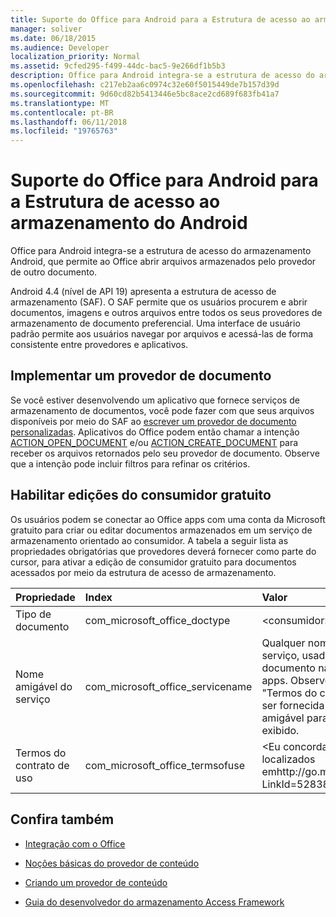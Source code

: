 ```yaml
---
title: Suporte do Office para Android para a Estrutura de acesso ao armazenamento do Android
manager: soliver
ms.date: 06/18/2015
ms.audience: Developer
localization_priority: Normal
ms.assetid: 9cfed295-f499-44dc-bac5-9e266df1b5b3
description: Office para Android integra-se a estrutura de acesso do armazenamento Android, que permite ao Office abrir arquivos armazenados pelo provedor de outro documento.
ms.openlocfilehash: c217eb2aa6c0974c32e60f5015449de7b157d39d
ms.sourcegitcommit: 9d60cd82b5413446e5bc8ace2cd689f683fb41a7
ms.translationtype: MT
ms.contentlocale: pt-BR
ms.lasthandoff: 06/11/2018
ms.locfileid: "19765763"
---
```

# <a name="office-for-android-support-for-the-android-storage-access-framework"></a>Suporte do Office para Android para a Estrutura de acesso ao armazenamento do Android

Office para Android integra-se a estrutura de acesso do armazenamento Android, que permite ao Office abrir arquivos armazenados pelo provedor de outro documento.
  
Android 4.4 (nível de API 19) apresenta a estrutura de acesso de armazenamento (SAF). O SAF permite que os usuários procurem e abrir documentos, imagens e outros arquivos entre todos os seus provedores de armazenamento de documento preferencial. Uma interface de usuário padrão permite aos usuários navegar por arquivos e acessá-las de forma consistente entre provedores e aplicativos.
  
## <a name="implement-a-document-provider"></a>Implementar um provedor de documento

Se você estiver desenvolvendo um aplicativo que fornece serviços de armazenamento de documentos, você pode fazer com que seus arquivos disponíveis por meio do SAF ao [escrever um provedor de documento personalizadas](https://developer.android.com/guide/topics/providers/document-provider.html). Aplicativos do Office podem então chamar a intenção [ACTION_OPEN_DOCUMENT](https://developer.android.com/reference/android/content/Intent.html) e/ou [ACTION_CREATE_DOCUMENT](https://developer.android.com/reference/android/content/Intent.html) para receber os arquivos retornados pelo seu provedor de documento. Observe que a intenção pode incluir filtros para refinar os critérios. 
  
## <a name="enable-free-consumer-edits"></a>Habilitar edições do consumidor gratuito

Os usuários podem se conectar ao Office apps com uma conta da Microsoft gratuito para criar ou editar documentos armazenados em um serviço de armazenamento orientado ao consumidor. A tabela a seguir lista as propriedades obrigatórias que provedores deverá fornecer como parte do cursor, para ativar a edição de consumidor gratuito para documentos acessados por meio da estrutura de acesso de armazenamento.
  
|**Propriedade**|**Index**|**Valor**|
|:-----|:-----|:-----|
|Tipo de documento  <br/> |com_microsoft_office_doctype  <br/> |\<consumidor\>  <br/> |
|Nome amigável do serviço  <br/> |com_microsoft_office_servicename  <br/> |Qualquer nome amigável para o serviço, usado para identificar um documento na lista recente no Office apps. Observe que a propriedade "Termos do contrato de uso" deve ser fornecida antes do nome amigável para o serviço pode ser exibido.  <br/> |
|Termos do contrato de uso  <br/> |com_microsoft_office_termsofuse  <br/> |\<Eu concordar com os termos localizados emhttp://go.microsoft.com/fwlink/p/?LinkId=528381\>  <br/> |
   
## <a name="see-also"></a>Confira também
<a name="bk_addresources"> </a>

- [Integração com o Office](integrate-with-office.md)
    
- [Noções básicas do provedor de conteúdo](hhttps://developer.android.com/guide/topics/providers/content-provider-basics.html)
    
- [Criando um provedor de conteúdo](https://developer.android.com/guide/topics/providers/content-provider-creating.html)
    
- [Guia do desenvolvedor do armazenamento Access Framework](https://developer.android.com/guide/topics/providers/document-provider.html)
    

